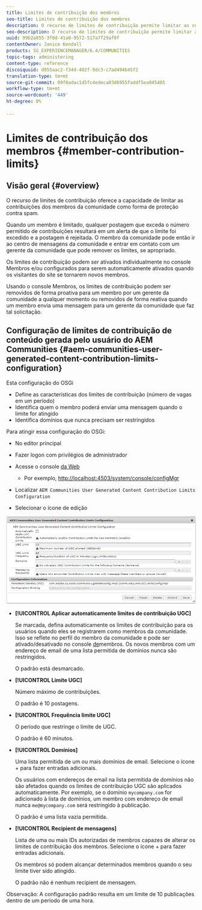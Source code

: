 ```yaml
---
title: Limites de contribuição dos membros
seo-title: Limites de contribuição dos membros
description: O recurso de limites de contribuição permite limitar as contribuições para proteção contra spam
seo-description: O recurso de limites de contribuição permite limitar as contribuições para proteção contra spam
uuid: 99b2a855-3f0d-41a0-9572-517a7f29af9f
contentOwner: Janice Kendall
products: SG_EXPERIENCEMANAGER/6.4/COMMUNITIES
topic-tags: administering
content-type: reference
discoiquuid: d855aac2-f34d-402f-9dc3-c7ad494b45f2
translation-type: tm+mt
source-git-commit: 09f8adac1d5fc4edeca03d6955faddf5ea045405
workflow-type: tm+mt
source-wordcount: '449'
ht-degree: 0%

---
```



# Limites de contribuição dos membros {#member-contribution-limits}

## Visão geral {#overview}

O recurso de limites de contribuição oferece a capacidade de limitar as contribuições dos membros da comunidade como forma de proteção contra spam.

Quando um membro é limitado, qualquer postagem que exceda o número permitido de contribuições resultará em um alerta de que o limite foi excedido e a postagem é rejeitada. O membro da comunidade pode então ir ao centro de mensagens da comunidade e entrar em contato com um gerente da comunidade que pode remover os limites, se apropriado.

Os limites de contribuição podem ser ativados individualmente no console [](members.md) Membros e/ou configurados para serem automaticamente ativados quando os visitantes do site se tornarem novos membros.

Usando o console Membros, os limites de contribuição podem ser removidos de forma proativa para um membro por um gerente da comunidade a qualquer momento ou removidos de forma reativa quando um membro envia uma mensagem para um gerente da comunidade que faz tal solicitação.

## Configuração de limites de contribuição de conteúdo gerada pelo usuário do AEM Communities {#aem-communities-user-generated-content-contribution-limits-configuration}

Esta configuração do OSGi

* Define as características dos limites de contribuição (número de vagas em um período)
* Identifica quem o membro poderá enviar uma mensagem quando o limite for atingido
* Identifica domínios que nunca precisam ser restringidos

Para atingir essa configuração do OSGi:

* No editor principal
* Fazer logon com privilégios de administrador
* Acesse o console [da Web](../../help/sites-deploying/configuring-osgi.md)

   * Por exemplo, [http://localhost:4503/system/console/configMgr](http://localhost:4503/system/console/configMgr)

* Localizar `AEM Communities User Generated Content Contribution Limits Configuration`
* Selecionar o ícone de edição

![chlimage_1-127](assets/chlimage_1-127.png)

* **[!UICONTROL Aplicar automaticamente limites de contribuição UGC]**

   Se marcada, defina automaticamente os limites de contribuição para os usuários quando eles se registrarem como membros da comunidade. Isso se reflete no perfil do membro da comunidade e pode ser ativado/desativado no console [de](members.md)membros. Os novos membros com um endereço de email de uma lista permitida de domínios nunca são restringidos.

   O padrão está desmarcado.

* **[!UICONTROL Limite UGC]**

   Número máximo de contribuições.

   O padrão é 10 postagens.

* **[!UICONTROL Frequência limite UGC]**

   O período que restringe o limite de UGC.

   O padrão é 60 minutos.

* **[!UICONTROL Domínios]**

   Uma lista permitida de um ou mais domínios de email. Selecione o ícone + para fazer entradas adicionais.

   Os usuários com endereços de email na lista permitida de domínios não são afetados quando os limites de contribuição UGC são aplicados automaticamente. Por exemplo, se o domínio `mycompany.com` for adicionado à lista de domínios, um membro com endereço de email nunca `me@mycompany.com` será restringido à publicação.

   O padrão é uma lista vazia permitida.

* **[!UICONTROL Recipient de mensagens]**

   Lista de uma ou mais IDs autorizadas de membros capazes de alterar os limites de contribuição dos membros. Selecione o ícone + para fazer entradas adicionais.

   Os membros só podem alcançar determinados membros quando o seu limite tiver sido atingido.

   O padrão não é nenhum recipient de mensagem.

Observação: A configuração padrão resulta em um limite de 10 publicações dentro de um período de uma hora.
